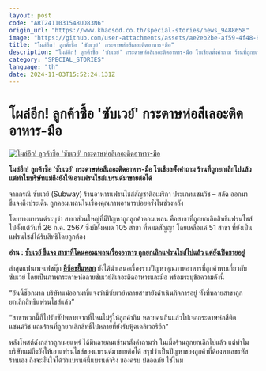 ```yaml
---
layout: post
code: "ART2411031548UD83N6"
origin_url: "https://www.khaosod.co.th/special-stories/news_9488658"
image: "https://github.com/user-attachments/assets/ae2eb2be-af59-4f48-9fd9-4894886e6628"
title: "โผล่อีก! ลูกค้าซื้อ 'ซับเวย์' กระดาษห่อสีเลอะติดอาหาร-มือ"
description: "โผล่อีก! ลูกค้าซื้อ 'ซับเวย์' กระดาษห่อสีเลอะติดอาหาร-มือ โซเชียลตั้งคำถาม ร้านที่ถูกยกเลิกไปแล้ว แต่ทำไมบริษัทแม่ถึงยังให้เอาแฟรนไชส์แบรนด์มาขายต่อได้"
category: "SPECIAL_STORIES"
language: "th"
date: 2024-11-03T15:52:24.131Z
---
```


# โผล่อีก! ลูกค้าซื้อ 'ซับเวย์' กระดาษห่อสีเลอะติดอาหาร-มือ

[![โผล่อีก! ลูกค้าซื้อ 'ซับเวย์' กระดาษห่อสีเลอะติดอาหาร-มือ](https://www.khaosod.co.th/wpapp/uploads/2024/11/sub.jpg "โผล่อีก! ลูกค้าซื้อ 'ซับเวย์' กระดาษห่อสีเลอะติดอาหาร-มือ")](https://www.khaosod.co.th/wpapp/uploads/2024/11/sub.jpg)

**โผล่อีก! ลูกค้าซื้อ ‘ซับเวย์’ กระดาษห่อสีเลอะติดอาหาร-มือ โซเชียลตั้งคำถาม ร้านที่ถูกยกเลิกไปแล้ว แต่ทำไมบริษัทแม่ถึงยังให้เอาแฟรนไชส์แบรนด์มาขายต่อได้**

จากกรณี ซับเวย์ (Subway) ร้านอาหารแฟรนไชส์สัญชาติอเมริกา ประเภทแซนวิช – สลัด ออกมาชี้แจงถึงประเด็น ถูกคอมเพลนในเรื่องคุณภาพอาหารบ่อยครั้งในช่วงหลัง

โดยทางแบรนด์ระบุว่า สาขาส่วนใหญ่ที่มีปัญหาถูกลูกค้าคอมเพลน คือสาขาที่ถูกยกเลิกสิทธิแฟรนไชส์ไปตั้งแต่วันที่ 26 ก.ค. 2567 ซึ่งมีทั้งหมด 105 สาขา ที่หมดสัญญา โดยเหลือแค่ 51 สาขา ที่ยังเป็นแฟรนไชส์ได้รับสิทธิโดยถูกต้อง

**อ่าน : [ซับเวย์ ชี้แจง สาขาที่โดนคอมเพลนเรื่องอาหาร ถูกยกเลิกแฟรนไชส์ไปแล้ว แต่ยังเปิดขายอยู่](https://www.khaosod.co.th/special-stories/news_9488355)**

ล่าสุดแฟนเพจเฟซบุ๊ก **[อีซ้อขยี้แหลก](https://www.facebook.com/profile.php?id=61565240106179&__tn__=-UC*F)** ยังได้นำเสนอเรื่องราวปัญหาคุณภาพอาหารที่ลูกค้าพบเกี่ยวกับ ซับเวย์ โดยเป็นภาพกระดาษห่อลายซับเวย์สีเลอะติดอาหารและมือ พร้อมระบุข้อความดังนี้

“อันนี้ช็อกมาก บริษัทแม่ออกมาขี้แจงว่ามีซับเวย์หลายสาขายังดำเนินกิจการอยู่ ทั้งที่หลายสาขาถูกยกเลิกสิทธิแฟรนไชส์แล้ว”

“สาขาพวกนี้ก็ไปรับซัปพลายจากที่ไหนไม่รู้ให้ลูกค้ากิน หลายคนกินแล้วไปเจอกระดาษห่อสีติดแซนด์วิช แถมร้านที่ถูกยกเลิกสิทธิ์ไปหลายที่ยังรับฟู้ดเดลิเวอรีอีก”

หลังโพสต์ดังกล่าวถูกเผยแพร่ ได้มีหลายคนเข้ามาตั้งคำถามว่า ในเมื่อร้านถูกยกเลิกไปแล้ว แต่ทำไมบริษัทแม่ถึงยังให้เอาแฟรนไชส์ของแบรนด์มาขายต่อได้ สรุปว่าเป็นปัญหาของลูกค้าที่ต้องหาเลขรหัสร้านเอง ถึงจะมั่นใจได้ว่าแบรนด์นี้แบรนด์จริง ของครบ ปลอดภัย ใช่ไหม